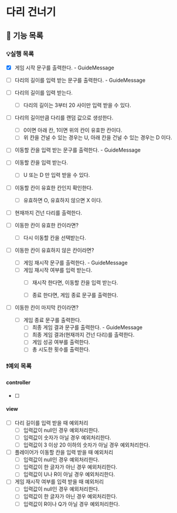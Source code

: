 # 다리 건너기

## 📄 기능 목록
### 💡실행 목록
- [x] 게임 시작 문구를 출력한다. - GuideMessage
- [ ] 다리의 길이를 입력 받는 문구를 출력한다. - GuideMessage
- [ ] 다리의 길이를 입력 받는다.
  - [ ] 다리의 길이는 3부터 20 사이만 입력 받을 수 있다.
- [ ] 다리의 길이만큼 다리를 랜덤 값으로 생성한다.
  - [ ] 0이면 아래 칸, 1이면 위의 칸이 유효한 칸이다.
  - [ ] 위 칸을 건널 수 있는 경우는 U, 아래 칸을 건널 수 있는 경우는 D 이다.
- [ ] 이동할 칸을 입력 받는 문구를 출력한다. - GuideMessage
- [ ] 이동할 칸을 입력 받는다.
  - [ ] U 또는 D 만 입력 받을 수 있다.
- [ ] 이동할 칸이 유효한 칸인지 확인한다.
  - [ ] 유효하면 O, 유효하지 않으면 X 이다.
- [ ] 현재까지 건넌 다리를 출력한다.


- [ ] 이동한 칸이 유효한 칸이라면? 
  -  [ ] 다시 이동할 칸을 선택받는다.


- [ ] 이동한 칸이 유효하지 않은 칸이라면? 
  - [ ] 게임 재시작 문구를 출력한다. - GuideMessage
  - [ ] 게임 재시작 여부를 입력 받는다.
    - [ ] 재시작 한다면, 이동할 칸을 입력 받는다.
    - [ ] 종료 한다면, 게임 종료 문구를 출력한다.


- [ ] 이동한 칸이 마지막 칸이라면?
  - [ ] 게임 종료 문구를 출력한다.
    - [ ] 최종 게임 결과 문구를 출력한다. - GuideMessage
    - [ ] 최종 게임 결과(현재까지 건넌 다리)를 출력한다. 
    - [ ] 게임 성공 여부를 출력한다.
    - [ ] 총 시도한 횟수를 출력한다.

### ❗️예외 목록
#### controller
- [ ] 

#### view
- [ ] 다리 길이를 입력 받을 때 예외처리
  - [ ] 입력값이 null인 경우 예외처리한다.
  - [ ] 입력값이 숫자가 아닐 경우 예외처리한다.
  - [ ] 입력값이 3 이상 20 이하의 숫자가 아닐 경우 예외처리한다.
- [ ] 플레이어가 이동할 칸을 입력 받을 때 예외처리
  - [ ] 입력값이 null인 경우 예외처리한다.
  - [ ] 입력값이 한 글자가 아닌 경우 예외처리한다.
  - [ ] 입력값이 U나 R이 아닐 경우 예외처리한다.
- [ ] 게임 재시작 여부를 입력 받을 때 예외처리
  - [ ] 입력값이 null인 경우 예외처리한다.
  - [ ] 입력값이 한 글자가 아닌 경우 예외처리한다.
  - [ ] 입력값이 R이나 Q가 아닐 경우 예외처리한다.